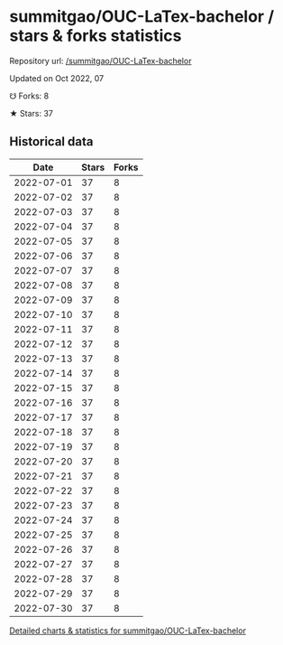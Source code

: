 # summitgao/OUC-LaTex-bachelor / stars & forks statistics

Repository url: [/summitgao/OUC-LaTex-bachelor](https://github.com/summitgao/OUC-LaTex-bachelor)

Updated on Oct 2022, 07

☋ Forks: 8

★ Stars: 37

## Historical data
| Date | Stars | Forks |
|------|-------|-------|
| 2022-07-01 | 37 | 8 | 
| 2022-07-02 | 37 | 8 | 
| 2022-07-03 | 37 | 8 | 
| 2022-07-04 | 37 | 8 | 
| 2022-07-05 | 37 | 8 | 
| 2022-07-06 | 37 | 8 | 
| 2022-07-07 | 37 | 8 | 
| 2022-07-08 | 37 | 8 | 
| 2022-07-09 | 37 | 8 | 
| 2022-07-10 | 37 | 8 | 
| 2022-07-11 | 37 | 8 | 
| 2022-07-12 | 37 | 8 | 
| 2022-07-13 | 37 | 8 | 
| 2022-07-14 | 37 | 8 | 
| 2022-07-15 | 37 | 8 | 
| 2022-07-16 | 37 | 8 | 
| 2022-07-17 | 37 | 8 | 
| 2022-07-18 | 37 | 8 | 
| 2022-07-19 | 37 | 8 | 
| 2022-07-20 | 37 | 8 | 
| 2022-07-21 | 37 | 8 | 
| 2022-07-22 | 37 | 8 | 
| 2022-07-23 | 37 | 8 | 
| 2022-07-24 | 37 | 8 | 
| 2022-07-25 | 37 | 8 | 
| 2022-07-26 | 37 | 8 | 
| 2022-07-27 | 37 | 8 | 
| 2022-07-28 | 37 | 8 | 
| 2022-07-29 | 37 | 8 | 
| 2022-07-30 | 37 | 8 | 


[Detailed charts & statistics for summitgao/OUC-LaTex-bachelor](https://reviewgithub.com/rep/summitgao/OUC-LaTex-bachelor)

